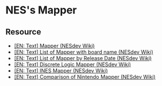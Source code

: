 # NES's Mapper

## Resource

- [[EN: Text] Mapper (NESdev Wiki)](https://www.nesdev.org/wiki/Mapper)
- [[EN: Text] List of Mapper with board name (NESdev Wiki)](https://www.nesdev.org/wiki/List_of_mappers)
- [[EN: Text] List of Mapper by Release Date (NESdev Wiki)](https://www.nesdev.org/wiki/List_of_mappers_by_Release_Date)
- [[EN: Text] Discrete Logic Mapper (NESdev Wiki)](https://www.nesdev.org/wiki/Category:Discrete_logic_mappers)
- [[EN: Text] INES Mapper (NESdev Wiki)](https://www.nesdev.org/wiki/Category:INES_Mappers)
- [[EN: Text] Comparison of Nintendo Mapper (NESdev Wiki)](https://www.nesdev.org/wiki/Comparison_of_Nintendo_mappers)
